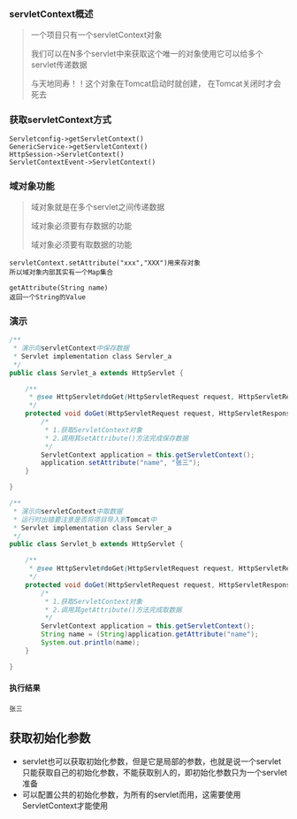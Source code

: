 ### servletContext概述
> 一个项目只有一个servletContext对象
> 
> 我们可以在N多个servlet中来获取这个唯一的对象使用它可以给多个servlet传递数据
> 
> 与天地同寿！！这个对象在Tomcat启动时就创建，
在Tomcat关闭时才会死去

### 获取servletContext方式
    Servletconfig->getServletContext()
    GenericService->getServletContext()
    HttpSession->ServletContext()
    ServletContextEvent->ServletContext()
### 域对象功能
> 域对象就是在多个servlet之间传递数据
>
> 域对象必须要有存数据的功能
>
> 域对象必须要有取数据的功能
>
    servletContext.setAttribute("xxx","XXX")用来存对象
    所以域对象内部其实有一个Map集合
   
    getAttribute(String name)
    返回一个String的Value
### 演示
```java    
/**
 * 演示向servletContext中保存数据
 * Servlet implementation class Servler_a
 */
public class Servlet_a extends HttpServlet {

	/**
	 * @see HttpServlet#doGet(HttpServletRequest request, HttpServletResponse response)
	 */
	protected void doGet(HttpServletRequest request, HttpServletResponse response) throws ServletException, IOException {
		/*
		 * 1.获取ServletContext对象
		 * 2.调用其setAttribute()方法完成保存数据
		 */
		ServletContext application = this.getServletContext();
		application.setAttribute("name", "张三");
	}

}
```
```java
/**
 * 演示向servletContext中取数据
 * 运行时出错要注意是否将项目导入到Tomcat中
 * Servlet implementation class Servler_a
 */
public class Servlet_b extends HttpServlet {

	/**
	 * @see HttpServlet#doGet(HttpServletRequest request, HttpServletResponse response)
	 */
	protected void doGet(HttpServletRequest request, HttpServletResponse response) throws ServletException, IOException {
		/*
		 * 1.获取ServletContext对象
		 * 2.调用其getAttribute()方法完成取数据
		 */
		ServletContext application = this.getServletContext();
		String name = (String)application.getAttribute("name");
		System.out.println(name);
	}

}
```
#### 执行结果
    张三
    
## 获取初始化参数
- servlet也可以获取初始化参数，但是它是局部的参数，也就是说一个servlet只能获取自己的初始化参数，不能获取别人的，即初始化参数只为一个servlet准备
- 可以配置公共的初始化参数，为所有的servlet而用，这需要使用ServletContext才能使用